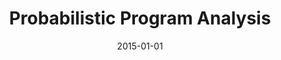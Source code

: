 ---
title: "Probabilistic Program Analysis"
date: 2015-01-01
venue: "Grand Timely Topics in Software Engineering - International Summer School GTTSE 2015, Braga, Portugal, August 23-29, 2015, Tutorial Lectures"
paperurl: https://doi.org/10.1007/978-3-319-60074-1_1
authors: "Matthew B Dwyer, Antonio Filieri, Jaco Geldenhuys, Mitchell J Gerrard, Corina S Pasareanu and Willem Visser"
awards: ""
---